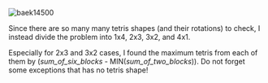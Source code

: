 ![baek14500](https://user-images.githubusercontent.com/48712088/197559094-a88a8193-d865-49b2-8af4-08e9e18b7f98.jpg)

Since there are so many many tetris shapes (and their rotations) to check, I instead divide the problem into 1x4, 2x3, 3x2, and 4x1.

Especially for 2x3 and 3x2 cases, I found the maximum tetris from each of them by (*sum_of_six_blocks* - MIN(*sum_of_two_blocks*)).
Do not forget some exceptions that has no tetris shape!
